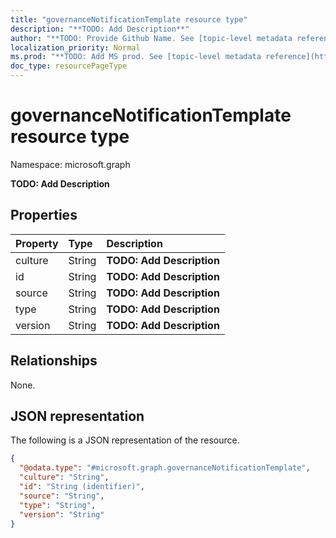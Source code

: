 ```yaml
---
title: "governanceNotificationTemplate resource type"
description: "**TODO: Add Description**"
author: "**TODO: Provide Github Name. See [topic-level metadata reference](https://msgo.azurewebsites.net/add/document/guidelines/metadata.html#topic-level-metadata)**"
localization_priority: Normal
ms.prod: "**TODO: Add MS prod. See [topic-level metadata reference](https://msgo.azurewebsites.net/add/document/guidelines/metadata.html#topic-level-metadata)**"
doc_type: resourcePageType
---
```


# governanceNotificationTemplate resource type

Namespace: microsoft.graph



**TODO: Add Description**

## Properties
|Property|Type|Description|
|:---|:---|:---|
|culture|String|**TODO: Add Description**|
|id|String|**TODO: Add Description**|
|source|String|**TODO: Add Description**|
|type|String|**TODO: Add Description**|
|version|String|**TODO: Add Description**|

## Relationships
None.

## JSON representation
The following is a JSON representation of the resource.
<!-- {
  "blockType": "resource",
  "@odata.type": "microsoft.graph.governanceNotificationTemplate"
}
-->
``` json
{
  "@odata.type": "#microsoft.graph.governanceNotificationTemplate",
  "culture": "String",
  "id": "String (identifier)",
  "source": "String",
  "type": "String",
  "version": "String"
}
```

